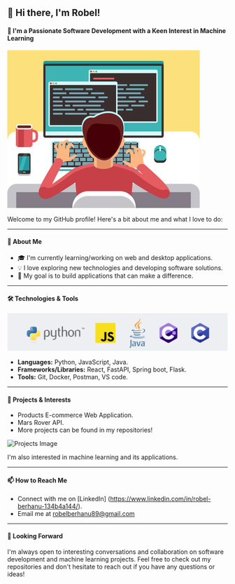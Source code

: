 ## 👋 Hi there, I'm Robel!

#### 🌱 I'm a Passionate Software Development with a Keen Interest in Machine Learning

![Banner Image](https://github.com/robelberhanu/myImages/blob/main/coder.jpg?raw=true) <!-- Replace with the URL of a banner image that represents you or your interests -->


Welcome to my GitHub profile! Here's a bit about me and what I love to do:

---

#### 🚀 About Me
- 🎓 I'm currently learning/working on web and desktop applications.
- 💡 I love exploring new technologies and developing software solutions.
- 🎯 My goal is to build applications that can make a difference.

---

#### 🛠️ Technologies & Tools
![Technologies Image](https://github.com/robelberhanu/myImages/blob/main/languages.png?raw=true) <!-- Replace with an image that represents the technologies you use -->

- **Languages:** Python, JavaScript, Java.
- **Frameworks/Libraries:** React, FastAPI, Spring boot, Flask.
- **Tools:** Git, Docker, Postman, VS code.

---

#### 🤖 Projects & Interests
- Products E-commerce Web Application.
- Mars Rover API.
- More projects can be found in my repositories!

![Projects Image](URL_to_projects_image)  <!-- Replace with an image showcasing your projects or interests -->

I'm also interested in machine learning and its applications.

---

#### 📫 How to Reach Me
<!-- ![Contact Image](URL_to_contact_image) <!-- Replace with an image that signifies contact or networking -->

- Connect with me on [LinkedIn] (https://www.linkedin.com/in/robel-berhanu-134b4a144/).
- Email me at robelberhanu89@gmail.com

---

#### 💼 Looking Forward
I'm always open to interesting conversations and collaboration on software development and machine learning projects. Feel free to check out my repositories and don't hesitate to reach out if you have any questions or ideas!




